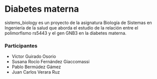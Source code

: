 # Diabetes materna

sistems_biology es un proyecto de la asignatura Biología de Sistemas en Ingeniería de la salud que aborda el estudio de la relación entre el polimorfismo rs5443 y el gen GNB3 en la diabetes materna.

### Participantes

- Víctor Guirado Osorio
- Susana Rocío Fernández Giaccomassi
- Pablo Bermúdez Gámez
- Juan Carlos Verara Ruz

